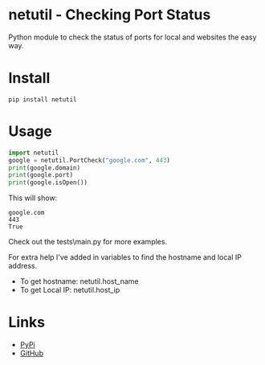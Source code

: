 # netutil - Checking Port Status

Python module to check the status of ports for local and websites the easy way. 

# Install
```shell
pip install netutil
```

# Usage
```python 
import netutil
google = netutil.PortCheck("google.com", 443)
print(google.domain)
print(google.port)
print(google.isOpen())
```

This will show:
```shell
google.com
443
True
```

Check out the tests\main.py for more examples.

For extra help I've added in variables to find the hostname and local IP address. 
- To get hostname: netutil.host_name
- To get Local IP: netutil.host_ip

# Links
- [PyPi](https://pypi.org/project/netutil/)
- [GitHub](https://github.com/cjerrington/netutils)
